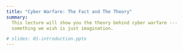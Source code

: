 ```yaml
---
title: "Cyber Warfare: The Fact and The Theory"
summary:
  This lecture will show you the theory behind cyber warfare ---
  something we wish is just imagination.

# slides: 01-introduction.pptx
---
```

